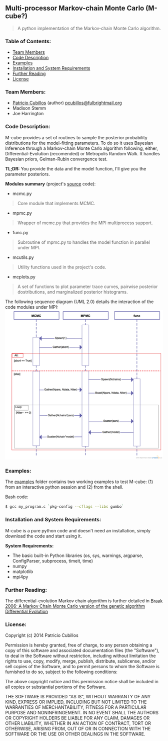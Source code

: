## Multi-processor Markov-chain Monte Carlo (M-cube?)
>A python implementation of the Markov-chain Monte Carlo algorithm.

### Table of Contents:
* [Team Members](#team-members)
* [Code Description](#code-description)
* [Examples](#examples)
* [Installation and System Requirements](#installation-and-system-requirements)
* [Further Reading](#further-reading)
* [License](#license)
 

### Team Members:
* [Patricio Cubillos](https://github.com/pcubillos/) (author) <pcubillos@fulbrightmail.org>
* Madison Stemm
* Joe Harrington

### Code Description:
M-cube provides a set of routines to sample the posterior probability distributions for the model-fitting parameters.  To do so it uses Bayesian Inference through a Markov-chain Monte Carlo algorithm following, either, Differential-Evolution (recomended) or Metropolis Random Walk. It handles Bayesian priors, Gelman-Rubin convergence test.

**TL;DR:** You provide the data and the model function, I'll give you the parameter posteriors.


**Modules summary** (project's [source](src/) code):
* mcmc.py
> Core module that implements MCMC.

* mpmc.py
> Wrapper of mcmc.py that provides the MPI multiprocess support.

* func.py
> Subroutine of mpmc.py to handles the model function in parallel under MPI.

* mcutils.py
> Utility functions used in the project's code.

* mcplots.py
> A set of functions to plot parameter trace curves, pairwise posterior dostributions, and marginalized posterior histograms.

The following sequence diagram (UML 2.0) details the interaction of the code modules under MPI:
![MPMC_sequence_diagram.pdf](doc/MPMC_sequence_diagram.png)

### Examples:
The [examples](examples/) folder contains two working examples to test M-cube: (1) from an interactive python session and (2) from the shell. 

Bash code:
```bash
$ gcc my_program.c `pkg-config --cflags --libs gumbo`
```

### Installation and System Requirements:
M-cube is a pure python code and doesn't need an installation, simply download the code and start using it.

**System Requirements:**
- The basic built-in Python libraries (os, sys, warnings, argparse, ConfigParser, subprocess, timeit, time)
- numpy
- matplotlib
- mpi4py

### Further Reading:
The differential-evolution Markov chain algorithm is further detailed in
[Braak 2006: A Markov Chain Monte Carlo version of the genetic algorithm Differential Evolution](http://dx.doi.org/10.1007/s11222-006-8769-1)


### License:
Copyright (c) 2014 Patricio Cubillos

Permission is hereby granted, free of charge, to any person obtaining a copy of this software and associated documentation files (the "Software"), to deal in the Software without restriction, including without limitation the rights to use, copy, modify, merge, publish, distribute, sublicense, and/or sell copies of the Software, and to permit persons to whom the Software is furnished to do so, subject to the following conditions:

The above copyright notice and this permission notice shall be included in all copies or substantial portions of the Software.

THE SOFTWARE IS PROVIDED "AS IS", WITHOUT WARRANTY OF ANY KIND, EXPRESS OR IMPLIED, INCLUDING BUT NOT LIMITED TO THE WARRANTIES OF MERCHANTABILITY, FITNESS FOR A PARTICULAR PURPOSE AND NONINFRINGEMENT. IN NO EVENT SHALL THE AUTHORS OR COPYRIGHT HOLDERS BE LIABLE FOR ANY CLAIM, DAMAGES OR OTHER LIABILITY, WHETHER IN AN ACTION OF CONTRACT, TORT OR OTHERWISE, ARISING FROM, OUT OF OR IN CONNECTION WITH THE SOFTWARE OR THE USE OR OTHER DEALINGS IN THE SOFTWARE.
